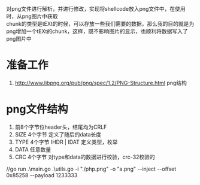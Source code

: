 
对png文件进行解析，并进行修改，实现将shellcode放入png文件中，在使用时，从png图片中获取\
chunk的类型是tEXt的时候，可以存放一些我们需要的数据，那么我的目的就是为png增加一个tEXt的chunk，这样，既不影响图片的显示，也顺利将数据写入了png图片中

# 准备工作

1. http://www.libpng.org/pub/png/spec/1.2/PNG-Structure.html  png结构


# png文件结构

1. 前8个字节位header头，结尾均为CRLF
2. SIZE 4个字节 定义了随后的data长度
3. TYPE 4个字节  IHDR | IDAT 定义类型，枚举
4. DATA 任意数量
5. CRC 4个字节  对type和data的数据进行校验，crc-32校验的


//go run .\main.go .\utils.go -i "./php.png" -o "a.png"  --inject --offset 0x85258 --payload 1233333